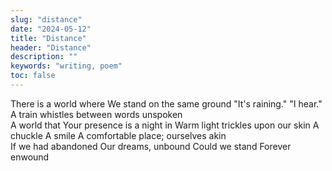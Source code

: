 ```yaml
---
slug: "distance"
date: "2024-05-12"
title: "Distance"
header: "Distance"
description: ""
keywords: "writing, poem"
toc: false
---
```


<div class="monospace pre-wrap">
There is a world where
We stand on the same ground
"It's raining."
"I hear."
A train whistles between words unspoken
<br />
A world that
Your presence is a night in
Warm light trickles upon our skin
A chuckle
A smile
A comfortable place; ourselves akin
<br />
If we had abandoned
Our dreams, unbound
Could we stand
Forever enwound

</div>
